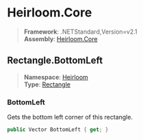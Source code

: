# Heirloom.Core

> **Framework**: .NETStandard,Version=v2.1  
> **Assembly**: [Heirloom.Core][0]  

## Rectangle.BottomLeft

> **Namespace**: [Heirloom][0]  
> **Type**: [Rectangle][1]  

### BottomLeft

Gets the bottom left corner of this rectangle.

```cs
public Vector BottomLeft { get; }
```

[0]: ../../../Heirloom.Core.md
[1]: ../Rectangle.md
